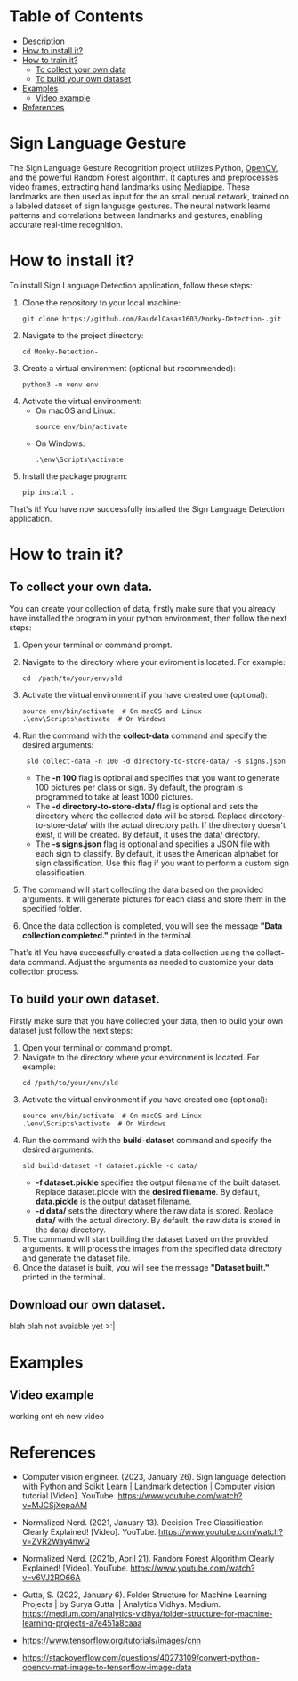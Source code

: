 # Table of Contents
* [Description](https://github.com/RaudelCasas1603/Monky-Detection-#sign-language-detection)
* [How to install it?](https://github.com/RaudelCasas1603/Monky-Detection-#how-to-install-it)
* [How to train it?](https://github.com/RaudelCasas1603/Monky-Detection-#how-to-train-it)
   * [To collect your own data](https://github.com/RaudelCasas1603/Monky-Detection-#to-collect-your-own-data)
   * [To build your own dataset](https://github.com/RaudelCasas1603/Monky-Detection-#to-build-your-own-dataset)
* [Examples](https://github.com/RaudelCasas1603/Monky-Detection-#Examples)
   * [Video example](https://github.com/RaudelCasas1603/Monky-Detection-#video-example) 
* [References](https://github.com/RaudelCasas1603/Monky-Detection-#references)

# Sign Language Gesture
The Sign Language Gesture Recognition project utilizes Python, [OpenCV](https://github.com/opencv/opencv-python), and the powerful Random Forest algorithm. It captures and preprocesses video frames, extracting hand landmarks using [Mediapipe](https://github.com/google/mediapipe). These landmarks are then used as input for the an small nerual network, trained on a labeled dataset of sign language gestures. The neural network learns patterns and correlations between landmarks and gestures, enabling accurate real-time recognition.

# How to install it?
To install Sign Language Detection application, follow these steps:
1. Clone the repository to your local machine:
   ```shell
   git clone https://github.com/RaudelCasas1603/Monky-Detection-.git
   ```
2. Navigate to the project directory:
   ```shell
   cd Monky-Detection-
   ```
3. Create a virtual environment (optional but recommended):
   ```shell
   python3 -m venv env
   ```
4. Activate the virtual environment:
   * On macOS and Linux:
     ```shell
     source env/bin/activate
     ```
   * On Windows:
      ```shell
      .\env\Scripts\activate
      ```
5. Install the package program:
   ```shell
   pip install .
   ```
That's it! You have now successfully installed the Sign Language Detection application.
# How to train it?
## To collect your own data.
You can create your collection of data, firstly make sure that you already have installed the program in your
python environment, then follow the next steps:
1. Open your terminal or command prompt.
2. Navigate to the directory where your eviroment is located. For example:
   ```shell
   cd  /path/to/your/env/sld
   ```
3. Activate the virtual environment if you have created one (optional):
   ```shell
   source env/bin/activate  # On macOS and Linux
   .\env\Scripts\activate  # On Windows
   ```
4. Run the command with the **collect-data** command and specify the desired arguments:
   ```shell
    sld collect-data -n 100 -d directory-to-store-data/ -s signs.json
   ```
   * The **-n 100** flag is optional and specifies that you want to generate 100 pictures per class or sign. By default, the program is programmed to take at least 1000 pictures.
   * The **-d directory-to-store-data/** flag is optional and sets the directory where the collected data will be stored. Replace directory-to-store-data/ with the actual directory path. If the directory doesn't exist, it will be created. By default, it uses the data/ directory.
   * The **-s signs.json** flag is optional and specifies a JSON file with each sign to classify. By default, it uses the American alphabet for sign classification. Use this flag if you want to perform a custom sign classification.
   
5. The command will start collecting the data based on the provided arguments. It will generate pictures for each class and store them in the specified folder.

6. Once the data collection is completed, you will see the message **"Data collection completed."** printed in the terminal.

That's it! You have successfully created a data collection using the collect-data command. Adjust the arguments as needed to customize your data collection process.
## To build your own dataset.
Firstly make sure that you have collected your data, then to build your own dataset just follow the next steps:
1. Open your terminal or command prompt.
2. Navigate to the directory where your environment is located. For example:
   ```shell
   cd /path/to/your/env/sld
   ```
3. Activate the virtual environment if you have created one (optional):
   ```shell
   source env/bin/activate  # On macOS and Linux
   .\env\Scripts\activate  # On Windows
   ```
4. Run the command with the **build-dataset** command and specify the desired arguments:
   ```shell
   sld build-dataset -f dataset.pickle -d data/
   ```
   * **-f dataset.pickle** specifies the output filename of the built dataset. Replace dataset.pickle with the **desired filename**. By default, **data.pickle** is the output dataset filename.
   * **-d data/** sets the directory where the raw data is stored. Replace **data/** with the actual directory. By default, the raw data is stored in the data/ directory.
5. The command will start building the dataset based on the provided arguments. It will process the images from the specified data directory and generate the dataset file.
6. Once the dataset is built, you will see the message **"Dataset built."** printed in the terminal.

## Download our own dataset.
blah blah not avaiable yet >:|

# Examples
## Video example   
working ont eh new video

# References
* Computer vision engineer. (2023, January 26). Sign language detection with Python and Scikit Learn | Landmark detection | Computer vision tutorial [Video]. YouTube. https://www.youtube.com/watch?v=MJCSjXepaAM
* Normalized Nerd. (2021, January 13). Decision Tree Classification Clearly Explained! [Video]. YouTube. https://www.youtube.com/watch?v=ZVR2Way4nwQ
* Normalized Nerd. (2021b, April 21). Random Forest Algorithm Clearly Explained! [Video]. YouTube. https://www.youtube.com/watch?v=v6VJ2RO66A
* Gutta, S. (2022, January 6). Folder Structure for Machine Learning Projects | by Surya Gutta  | Analytics Vidhya. Medium. https://medium.com/analytics-vidhya/folder-structure-for-machine-learning-projects-a7e451a8caaa

* https://www.tensorflow.org/tutorials/images/cnn
* https://stackoverflow.com/questions/40273109/convert-python-opencv-mat-image-to-tensorflow-image-data


